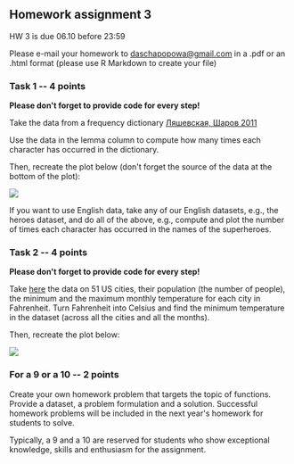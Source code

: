 ## Homework assignment 3

HW 3 is due 06.10 before 23:59 

Please e-mail your homework to daschapopowa@gmail.com in a .pdf or an .html format (please use R Markdown to create your file)

### Task 1 -- 4 points

**Please don't forget to provide code for every step!**

Take the data from a frequency dictionary [Ляшевская, Шаров 2011](https://raw.githubusercontent.com/agricolamz/DS_for_DH/master/data/freq_dict_2011.csv)

Use the data in the lemma column to compute how many times each character has occurred in the dictionary.

Then, recreate the plot below (don't forget the source of the data at the bottom of the plot):

![](https://github.com/dashapopova/Intro-to-R/blob/main/HWs/HW3/dictionary.png)

If you want to use English data, take any of our English datasets, e.g., the heroes dataset, and do all of the above, e.g., compute and plot the number of times each character has occurred in the names of the superheroes.

### Task 2 -- 4 points

**Please don't forget to provide code for every step!**

Take [here](https://raw.githubusercontent.com/agricolamz/DS_for_DH/master/data/us_city_average_temperature.csv) the data on 51 US cities, their population (the number of people),  the minimum and the maximum monthly temperature for each city in Fahrenheit. Turn Fahrenheit into Celsius and find the minimum temperature in the dataset (across all the cities and all the months).

Then, recreate the plot below:

![](https://github.com/dashapopova/Intro-to-R/blob/main/HWs/HW3/temperature.png)

### For a 9 or a 10 -- 2 points

Create your own homework problem that targets the topic of functions. Provide a dataset, a problem formulation and a solution. Successful homework problems will be included in the next year's homework for students to solve.

Typically, a 9 and a 10 are reserved for students who show exceptional knowledge, skills and enthusiasm for the assignment.

